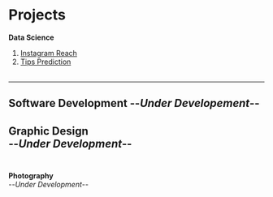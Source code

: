 # Projects
**Data Science**
<br>
1. [Instagram Reach](/Projects/Data-Analyst/Reach-Analysis-Instagram/page.md)
2. [Tips Prediction](/Projects/Data-Analyst/tips-prediction/tips-prediction.md)
<br><br>
---
**Software Development**
--*Under Developement*--
---
**Graphic Design**<br>
--*Under Development*--<br><br>
---
**Photography**<br>
--*Under Development*--
